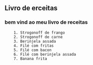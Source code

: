 ##		Livro de erceitas

###	bem vind ao meu livro de receitas
		1. Strogonoff de frango
		2. Strogonoff de carne
		3. Berinjela assada
		4. Filé com fritas
		5. Filé com bacon
		6. Filé com berinjela assada
		7. Banana frita	

